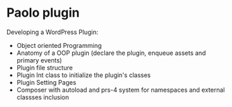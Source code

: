 # Paolo plugin

Developing a WordPress Plugin:

- Object oriented Programming
- Anatomy of a OOP plugin (declare the plugin, enqueue assets and primary events)
- Plugin file structure
- Plugin Int class to initialize the plugin's classes
- Plugin Setting Pages
- Composer with autoload and prs-4 system for namespaces and external classses inclusion
